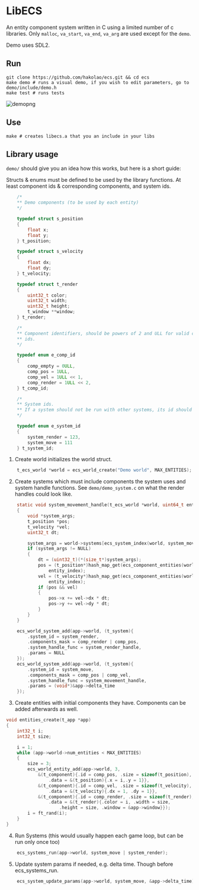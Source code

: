 # LibECS
An entity component system written in C using a limited number of c libraries.
Only `malloc`, `va_start`, `va_end`, `va_arg` are used except for the `demo`.

Demo uses SDL2.

## Run
```
git clone https://github.com/hakolao/ecs.git && cd ecs
make demo # runs a visual demo, if you wish to edit parameters, go to demo/include/demo.h
make test # runs tests
```

![demopng](demo/assets/demo.png)

## Use
```
make # creates libecs.a that you an include in your libs
```

## Library usage

`demo/` should give you an idea how this works, but here is a short guide:

Structs & enums must be defined to be used by the library functions. At least
component ids & corresponding components, and system ids.
```c
	/*
	** Demo components (to be used by each entity)
	*/

	typedef struct s_position
	{
		float x;
		float y;
	} t_position;

	typedef struct s_velocity
	{
		float dx;
		float dy;
	} t_velocity;

	typedef struct t_render
	{
		uint32_t color;
		uint32_t width;
		uint32_t height;
		t_window **window;
	} t_render;

	/*
	** Component identifiers, should be powers of 2 and ULL for valid component
	** ids.
	*/

	typedef enum e_comp_id
	{
		comp_empty = 0ULL,
		comp_pos = 1ULL,
		comp_vel = 1ULL << 1,
		comp_render = 1ULL << 2,
	} t_comp_id;

	/*
	** System ids.
	** If a system should not be run with other systems, its id should not be 0
	*/

	typedef enum e_system_id
	{
		system_render = 123,
		system_move = 111
	} t_system_id;
```

1. Create world initializes the world struct.

```c
	t_ecs_world *world = ecs_world_create("Demo world", MAX_ENTITIES);
```

2. Create systems which must include components the system uses and system
handle functions. See `demo/demo_system.c` on what the render handles could look
like.

```c
	static void system_movement_handle(t_ecs_world *world, uint64_t entity_index)
	{
		void *system_args;
		t_position *pos;
		t_velocity *vel;
		uint32_t dt;

		system_args = world->systems[ecs_system_index(world, system_move)].params;
		if (system_args != NULL)
		{
			dt = (uint32_t)(*(size_t*)system_args);
			pos = (t_position*)hash_map_get(ecs_component_entities(world, comp_pos),
				entity_index);
			vel = (t_velocity*)hash_map_get(ecs_component_entities(world, comp_vel),
				entity_index);
			if (pos && vel)
			{
				pos->x += vel->dx * dt;
				pos->y += vel->dy * dt;
			}
		}
	}

	ecs_world_system_add(app->world, (t_system){
		.system_id = system_render,
		.components_mask = comp_render | comp_pos,
		.system_handle_func = system_render_handle,
		.params = NULL
	});
	ecs_world_system_add(app->world, (t_system){
		.system_id = system_move,
		.components_mask = comp_pos | comp_vel,
		.system_handle_func = system_movement_handle,
		.params = (void*)&app->delta_time
	});
```

3. Create entities with initial components they have. Components can be added
afterwards as well.

```c
void entities_create(t_app *app)
{
	int32_t i;
	int32_t size;

	i = 1;
	while (app->world->num_entities < MAX_ENTITIES)
	{
		size = 3;
		ecs_world_entity_add(app->world, 3,
			&(t_component){.id = comp_pos, .size = sizeof(t_position),
				.data = &(t_position){.x = i,.y = 1}},
			&(t_component){.id = comp_vel, .size = sizeof(t_velocity),
				.data = &(t_velocity){.dx = 1, .dy = 1}},
			&(t_component){.id = comp_render, .size = sizeof(t_render),
				.data = &(t_render){.color = i, .width = size,
					.height = size, .window = &app->window}});
		i = ft_rand(i);
	}
}
```

4. Run Systems (this would usually happen each game loop, but can be run only once too)

```c
	ecs_systems_run(app->world, system_move | system_render);
```

5. Update system params if needed, e.g. delta time. Though before ecs_systems_run.
```c
	ecs_system_update_params(app->world, system_move, &app->delta_time);
```
